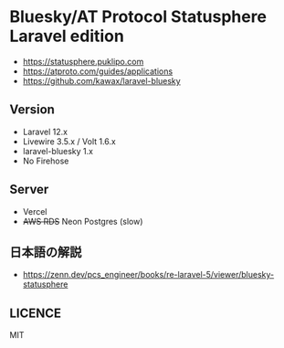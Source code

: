 Bluesky/AT Protocol Statusphere Laravel edition
====

- https://statusphere.puklipo.com
- https://atproto.com/guides/applications
- https://github.com/kawax/laravel-bluesky

## Version
- Laravel 12.x
- Livewire 3.5.x / Volt 1.6.x
- laravel-bluesky 1.x
- No Firehose

## Server
- Vercel
- ~~AWS RDS~~ Neon Postgres (slow)

## 日本語の解説

- https://zenn.dev/pcs_engineer/books/re-laravel-5/viewer/bluesky-statusphere

## LICENCE
MIT
